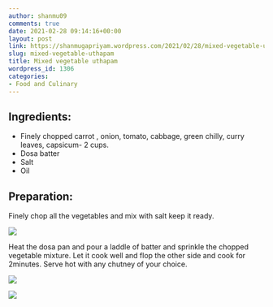 ```yaml
---
author: shanmu09
comments: true
date: 2021-02-28 09:14:16+00:00
layout: post
link: https://shanmugapriyam.wordpress.com/2021/02/28/mixed-vegetable-uthapam/
slug: mixed-vegetable-uthapam
title: Mixed vegetable uthapam
wordpress_id: 1306
categories:
- Food and Culinary
---
```





## Ingredients:







  * Finely chopped carrot , onion, tomato, cabbage, green chilly, curry leaves, capsicum- 2 cups.
  * Dosa batter
  * Salt
  * Oil






## Preparation:







Finely chop all the vegetables and mix with salt keep it ready.





![](https://shanmugapriyam.files.wordpress.com/2020/11/00100lrportrait_00100_burst20201029172658733_cover.jpg?w=872)





Heat the dosa pan and pour a laddle of batter and sprinkle the chopped vegetable mixture. Let it cook well and flop the other side and cook for 2minutes. Serve hot with any chutney of your choice.







![](https://shanmugapriyam.files.wordpress.com/2020/11/00000img_00000_burst20201029192756129_cover.jpg)

![](https://shanmugapriyam.files.wordpress.com/2020/11/00000img_00000_burst20201029193128052_cover.jpg)



